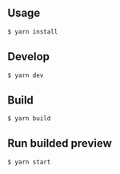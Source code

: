 ## Usage

```bash
$ yarn install
```

## Develop

```bash
$ yarn dev
```

## Build

```bash
$ yarn build
```

## Run builded preview

```bash
$ yarn start
```
